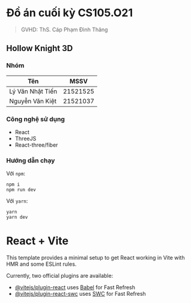 # Đồ án cuối kỳ CS105.O21
> GVHD: ThS. Cáp Phạm Đình Thăng
## Hollow Knight 3D
### Nhóm
|Tên|MSSV|
|---|---|
|Lý Văn Nhật Tiến|21521525|
|Nguyễn Văn Kiệt|21521037|

### Công nghệ sử dụng
- React
- ThreeJS
- React-three/fiber

### Hướng dẫn chạy
Với `npm`:
```
npm i
npm run dev
```
Với `yarn`:
```
yarn
yarn dev
```

# React + Vite

This template provides a minimal setup to get React working in Vite with HMR and some ESLint rules.

Currently, two official plugins are available:

- [@vitejs/plugin-react](https://github.com/vitejs/vite-plugin-react/blob/main/packages/plugin-react/README.md) uses [Babel](https://babeljs.io/) for Fast Refresh
- [@vitejs/plugin-react-swc](https://github.com/vitejs/vite-plugin-react-swc) uses [SWC](https://swc.rs/) for Fast Refresh
